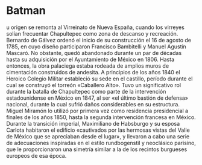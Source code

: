 # Batman
u origen se remonta al Virreinato de Nueva España, cuando los virreyes solían frecuentar Chapultepec como zona de descanso y recreación. Bernardo de Gálvez ordenó el inicio de su construcción el 16 de agosto de 1785, en cuyo diseño participaron Francisco Bambitelli y Manuel Agustín Mascaró. No obstante, quedó abandonado durante un par de décadas hasta su adquisición por el Ayuntamiento de México en 1806. Hasta entonces, la obra palaciega estaba rodeada de amplios muros de cimentación construidos de andesita. A principios de los años 1840 el Heroico Colegio Militar estableció su sede en el castillo, período durante el cual se construyó el torreón «Caballero Alto». Tuvo un significativo rol durante la batalla de Chapultepec como parte de la intervención estadounidense en México en 1847, al ser «el último bastión de defensa» nacional, durante la cual sufrió daños considerables en su estructura. Miguel Miramón lo utilizó por primera vez como residencia presidencial a finales de los años 1850, hasta la segunda intervención francesa en México. Durante la transición imperial, Maximiliano de Habsburgo y su esposa Carlota habitaron el edificio «cautivados por las hermosas vistas del Valle de México que se apreciaban desde el lugar», y llevaron a cabo una serie de adecuaciones inspiradas en el estilo rundbogenstil y neoclásico parisino, que le proporcionaron una simetría similar a la de los recintos burgueses europeos de esa época.
